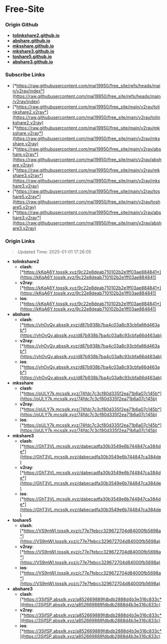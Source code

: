 # Free-Site

### Origin Github

- [**tolinkshare2.github.io**](https://github.com/tolinkshare2/tolinkshare2.github.io)
- [**abshare.github.io**](https://github.com/abshare/abshare.github.io)
- [**mksshare.github.io**](https://github.com/mksshare/mksshare.github.io)
- [**mkshare3.github.io**](https://github.com/mkshare3/mkshare3.github.io)
- [**toshare5.github.io**](https://github.com/toshare5/toshare5.github.io)
- [**abshare3.github.io**](https://github.com/abshare3/abshare3.github.io)

### Subscribe Links

- [*https://raw.githubusercontent.com/mai19950/free_site/refs/heads/main/v2ray/index*](https://raw.githubusercontent.com/mai19950/free_site/refs/heads/main/v2ray/index)
- [*https://raw.githubusercontent.com/mai19950/free_site/main/v2ray/tolinkshare2.v2ray*](https://raw.githubusercontent.com/mai19950/free_site/main/v2ray/tolinkshare2.v2ray)
- [*https://raw.githubusercontent.com/mai19950/free_site/main/v2ray/mksshare.v2ray*](https://raw.githubusercontent.com/mai19950/free_site/main/v2ray/mksshare.v2ray)
- [*https://raw.githubusercontent.com/mai19950/free_site/main/v2ray/abshare.v2ray*](https://raw.githubusercontent.com/mai19950/free_site/main/v2ray/abshare.v2ray)
- [*https://raw.githubusercontent.com/mai19950/free_site/main/v2ray/mkshare3.v2ray*](https://raw.githubusercontent.com/mai19950/free_site/main/v2ray/mkshare3.v2ray)
- [*https://raw.githubusercontent.com/mai19950/free_site/main/v2ray/toshare5.v2ray*](https://raw.githubusercontent.com/mai19950/free_site/main/v2ray/toshare5.v2ray)
- [*https://raw.githubusercontent.com/mai19950/free_site/main/v2ray/abshare3.v2ray*](https://raw.githubusercontent.com/mai19950/free_site/main/v2ray/abshare3.v2ray)

### Origin Links

> Updated Time: 2025-01-01 17:26:05

- **tolinkshare2**
  - **clash**: [*https://kKqA6Y.tosslk.xyz/9c22e8deab710102b2e1ff03ae884841*](https://kKqA6Y.tosslk.xyz/9c22e8deab710102b2e1ff03ae884841)
  - **v2ray**: [*https://kKqA6Y.tosslk.xyz/9c22e8deab710102b2e1ff03ae884841*](https://kKqA6Y.tosslk.xyz/9c22e8deab710102b2e1ff03ae884841)
  - **ios**: [*https://kKqA6Y.tosslk.xyz/9c22e8deab710102b2e1ff03ae884841*](https://kKqA6Y.tosslk.xyz/9c22e8deab710102b2e1ff03ae884841)
- **abshare**
  - **clash**: [*https://vhOvQy.absslk.xyz/d87b938b7ba4c03a8c93cbfa66d463ab*](https://vhOvQy.absslk.xyz/d87b938b7ba4c03a8c93cbfa66d463ab)
  - **v2ray**: [*https://vhOvQy.absslk.xyz/d87b938b7ba4c03a8c93cbfa66d463ab*](https://vhOvQy.absslk.xyz/d87b938b7ba4c03a8c93cbfa66d463ab)
  - **ios**: [*https://vhOvQy.absslk.xyz/d87b938b7ba4c03a8c93cbfa66d463ab*](https://vhOvQy.absslk.xyz/d87b938b7ba4c03a8c93cbfa66d463ab)
- **mksshare**
  - **clash**: [*https://pULY7k.mcsslk.xyz/74fdc7c3cf80d335f2ea71b6a07c145b*](https://pULY7k.mcsslk.xyz/74fdc7c3cf80d335f2ea71b6a07c145b)
  - **v2ray**: [*https://pULY7k.mcsslk.xyz/74fdc7c3cf80d335f2ea71b6a07c145b*](https://pULY7k.mcsslk.xyz/74fdc7c3cf80d335f2ea71b6a07c145b)
  - **ios**: [*https://pULY7k.mcsslk.xyz/74fdc7c3cf80d335f2ea71b6a07c145b*](https://pULY7k.mcsslk.xyz/74fdc7c3cf80d335f2ea71b6a07c145b)
- **mkshare3**
  - **clash**: [*https://GhT3VL.mcsslk.xyz/dabecadfa30b3549e6b744847ca384de*](https://GhT3VL.mcsslk.xyz/dabecadfa30b3549e6b744847ca384de)
  - **v2ray**: [*https://GhT3VL.mcsslk.xyz/dabecadfa30b3549e6b744847ca384de*](https://GhT3VL.mcsslk.xyz/dabecadfa30b3549e6b744847ca384de)
  - **ios**: [*https://GhT3VL.mcsslk.xyz/dabecadfa30b3549e6b744847ca384de*](https://GhT3VL.mcsslk.xyz/dabecadfa30b3549e6b744847ca384de)
- **toshare5**
  - **clash**: [*https://VS9mWI.tosslk.xyz/c77e7febcc329672704d84000fb5698a*](https://VS9mWI.tosslk.xyz/c77e7febcc329672704d84000fb5698a)
  - **v2ray**: [*https://VS9mWI.tosslk.xyz/c77e7febcc329672704d84000fb5698a*](https://VS9mWI.tosslk.xyz/c77e7febcc329672704d84000fb5698a)
  - **ios**: [*https://VS9mWI.tosslk.xyz/c77e7febcc329672704d84000fb5698a*](https://VS9mWI.tosslk.xyz/c77e7febcc329672704d84000fb5698a)
- **abshare3**
  - **clash**: [*https://3SjfSP.absslk.xyz/a852669889fdbdb2888d4b3e316c833c*](https://3SjfSP.absslk.xyz/a852669889fdbdb2888d4b3e316c833c)
  - **v2ray**: [*https://3SjfSP.absslk.xyz/a852669889fdbdb2888d4b3e316c833c*](https://3SjfSP.absslk.xyz/a852669889fdbdb2888d4b3e316c833c)
  - **ios**: [*https://3SjfSP.absslk.xyz/a852669889fdbdb2888d4b3e316c833c*](https://3SjfSP.absslk.xyz/a852669889fdbdb2888d4b3e316c833c)
